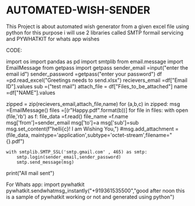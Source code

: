 # AUTOMATED-WISH-SENDER
This Project is about automated wish generator from a given excel file using python for this purpose i will use 2 libraries called SMTP formail servicing and PYWHATKIT for whats app wishes


CODE:




import os
import pandas as pd
import smtplib
from email.message import EmailMessage
from getpass import getpass
sender_email =input("enter the email id")
sender_password =getpass("enter your password")
df =pd.read_excel("Greetings needs to send.xlsx")
recievers_email =df["Email ID"].values
sub =("test mail")
attach_file = df["Files_to_be_attached"]
name =df["NAME"].values



zipped = zip(recievers_email,attach_file,name)
for (a,b,c) in zipped:
    msg =EmailMessage()
    files =[(r"Happy.pdf".format(b))]
    for file in files:
        with open (file,'rb') as f:
            file_data =f.read()
            file_name =f.name
        msg['from']=sender_email
        msg['to']=a
        msg['sub']=sub
        msg.set_content(f"helli{c}! I am Wishing You,")
        #msg.add_attachment =(file_data, maintype='application',subtype='octet-stream',filename="{}.pdf")
        
        
    with smtplib.SMTP_SSL('smtp.gmail.com' , 465) as smtp:
        smtp.login(sender_email,sender_password)
        smtp.send_message(msg)
print("All mail sent")







For Whats app:
import pywhatkit
pywhatkit.sendwhatmsg_instantly("+919361535500","good after noon this is a sample of pywhatkit working or not and generated using python")
